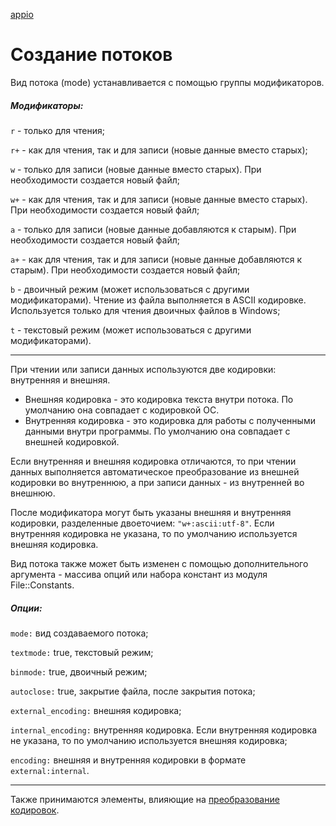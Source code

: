 [appio]()
# Создание потоков

Вид потока (mode) устанавливается с помощью группы модификаторов.

##### Модификаторы:

`r` - только для чтения;

`r+` - как для чтения, так и для записи (новые данные вместо старых);

`w` - только для записи (новые данные вместо старых). При необходимости создается новый файл;

`w+` - как для чтения, так и для записи (новые данные вместо старых). При необходимости создается новый файл;

`a` - только для записи (новые данные добавляются к старым). При необходимости создается новый файл;

`a+` - как для чтения, так и для записи (новые данные добавляются к старым). При необходимости создается новый файл;

`b` - двоичный режим (может использоваться с другими модификаторами). Чтение из файла выполняется в ASCII кодировке. Используется только для чтения двоичных файлов в Windows;

`t` - текстовый режим (может использоваться с другими модификаторами).

*****

При чтении или записи данных используются две кодировки: внутренняя и внешняя.

+ Внешняя кодировка - это кодировка текста внутри потока. По умолчанию она совпадает с кодировкой ОС.
+ Внутренняя кодировка - это кодировка для работы с полученными данными внутри программы. По умолчанию она совпадает с внешней кодировкой.

Если внутренняя и внешняя кодировка отличаются, то при чтении данных выполняется автоматическое преобразование из внешней кодировки во внутреннюю, а при записи данных - из внутренней во внешнюю.

После модификатора могут быть указаны внешняя и внутренняя кодировки, разделенные двоеточием: `"w+:ascii:utf-8"`. Если внутренняя кодировка не указана, то по умолчанию используется внешняя кодировка.

Вид потока также может быть изменен с помощью дополнительного аргумента - массива опций или набора констант из модуля File::Constants.

##### Опции:

`mode:` вид создаваемого потока;

`textmode:` true, текстовый режим;

`binmode:` true, двоичный режим;

`autoclose:` true, закрытие файла, после закрытия потока;

`external_encoding:` внешняя кодировка;

`internal_encoding:` внутренняя кодировка. Если внутренняя кодировка не указана, то по умолчанию используется внешняя кодировка;

`encoding:` внешняя и внутренняя кодировки в формате `external:internal`.

*****

Также принимаются элементы, влияющие на [преобразование кодировок](appencode).